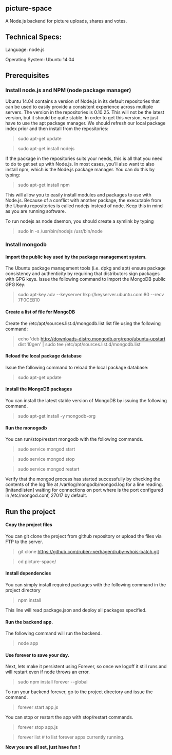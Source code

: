## picture-space
A Node.js backend for picture uploads, shares and votes.

## Technical Specs:
Language: 		node.js

Operating System:	Ubuntu 14.04


## Prerequisites

### Install node.js and NPM (node package manager)
Ubuntu 14.04 contains a version of Node.js in its default repositories that can be used to easily provide a consistent experience across multiple servers. The version in the repositories is 0.10.25. This will not be the latest version, but it should be quite stable.
In order to get this version, we just have to use the apt package manager. We should refresh our local package index prior and then install from the repositories:
> sudo apt-get update

> sudo apt-get install nodejs

If the package in the repositories suits your needs, this is all that you need to do to get set up with Node.js. In most cases, you'll also want to also install npm, which is the Node.js package manager. You can do this by typing:
> sudo apt-get install npm

This will allow you to easily install modules and packages to use with Node.js.
Because of a conflict with another package, the executable from the Ubuntu repositories is called nodejs instead of node. Keep this in mind as you are running software.

To run nodejs as node daemon, you should create a symlink by typing
> sudo ln -s /usr/bin/nodejs /usr/bin/node


### Install mongodb
#### Import the public key used by the package management system.
The Ubuntu package management tools (i.e. dpkg and apt) ensure package consistency and authenticity by requiring that distributors sign packages with GPG keys. Issue the following command to import the MongoDB public GPG Key:
> sudo apt-key adv --keyserver hkp://keyserver.ubuntu.com:80 --recv 7F0CEB10

#### Create a list of file for MongoDB
Create the /etc/apt/sources.list.d/mongodb.list list file using the following command:
> echo 'deb http://downloads-distro.mongodb.org/repo/ubuntu-upstart dist 10gen' | sudo tee /etc/apt/sources.list.d/mongodb.list

#### Reload the local package database
Issue the following command to reload the local package database:
> sudo apt-get update

#### Install the MongoDB packages
You can install the latest stable version of MongoDB by issuing the following command.
> sudo apt-get install -y mongodb-org

#### Run the monogodb
You can run/stop/restart mongodb with the following commands.

> sudo service mongod start

> sudo service mongod stop

> sudo service mongod restart

Verify that the mongod process has started successfully by checking the contents of the log file at /var/log/mongodb/mongod.log for a line reading.
[initandlisten] waiting for connections on port <port>
where <port> is the port configured in /etc/mongod.conf, 27017 by default.

## Run the project

#### Copy the project files
You can git clone the project from github repository or upload the files via FTP to the server.
> git clone https://github.com/ruben-verhagen/ruby-whois-batch.git

> cd picture-space/

#### Install dependencies
You can simply install required packages with the following command in the project directory
> npm install

This line will read package.json and deploy all packages specified.

#### Run the backend app.
The following command will run the backend.
> node app

#### Use forever to save your day.
Next, lets make it persistent using Forever, so once we logoff it still runs and will restart even if node throws an error.
> sudo npm install forever --global

To run your backend forever, go to the project directory and issue the command.
> forever start app.js

You can stop or restart the app with stop/restart commands.
> forever stop app.js

> forever list # to list forever apps currently running.


<strong>Now you are all set, just have fun !</strong>
